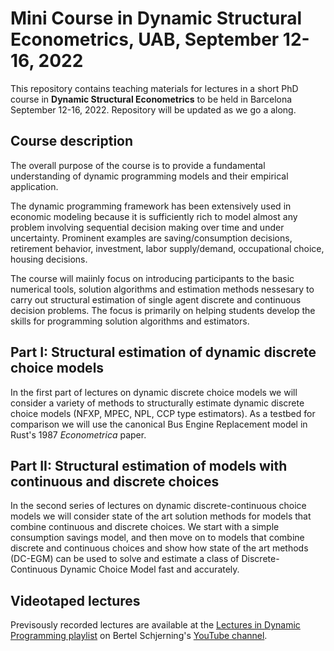 # Mini Course in Dynamic Structural Econometrics, UAB, September 12-16, 2022

This repository contains teaching materials for lectures in a short PhD course in **Dynamic Structural Econometrics** to be held in Barcelona September 12-16, 2022. Repository will be updated as we go a along. 

## Course description 
The overall purpose of the course is to provide a fundamental understanding of dynamic programming models and their empirical application. 

The dynamic programming framework has been extensively used in economic modeling because it is sufficiently rich to model almost any problem involving sequential decision making over time and under uncertainty. Prominent examples are saving/consumption decisions, retirement behavior, investment, labor supply/demand, occupational choice, housing decisions. 

The course will maiinly focus on introducing participants to the basic numerical tools, solution algorithms and estimation methods nessesary to carry out structural estimation of single agent discrete and continuous decision problems. The focus is primarily on helping students develop the skills for programming solution algorithms and estimators.  
 


## Part I:  Structural estimation of dynamic discrete choice models      
In the first part of lectures on dynamic discrete choice models we will consider a variety of methods to structurally estimate dynamic discrete choice models (NFXP, MPEC, NPL, CCP type estimators). As a testbed for comparison we will use the canonical Bus Engine Replacement model in Rust's 1987 *Econometrica* paper.

## Part II: Structural estimation of models with continuous and discrete choices
In the second series of lectures on dynamic discrete-continuous choice models we will consider state of the art solution methods for models that combine continuous and discrete choices. We start with a simple consumption savings model, and then move on to models that combine discrete and continuous choices and show how state of the art methods (DC-EGM) can be used to solve and estimate a class of Discrete-Continuous Dynamic Choice Model fast and accurately. 

## Videotaped lectures
Previsously recorded lectures are available at the [Lectures in Dynamic Programming playlist](https://www.youtube.com/watch?v=SbVIgzWt8So&list=PLzkJu0O0lYnEpJNYJ4Ent_qckS0OKkYYg) on Bertel Schjerning's [YouTube channel](https://www.youtube.com/user/BSchjerning). 



